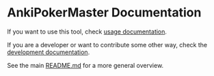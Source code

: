# AnkiPokerMaster Documentation

If you want to use this tool, check [usage documentation](usage).

If you are a developer or want to contribute some other way, check
the [development documentation](dev).

See the main [README.md](../README.md) for a more general overview.
